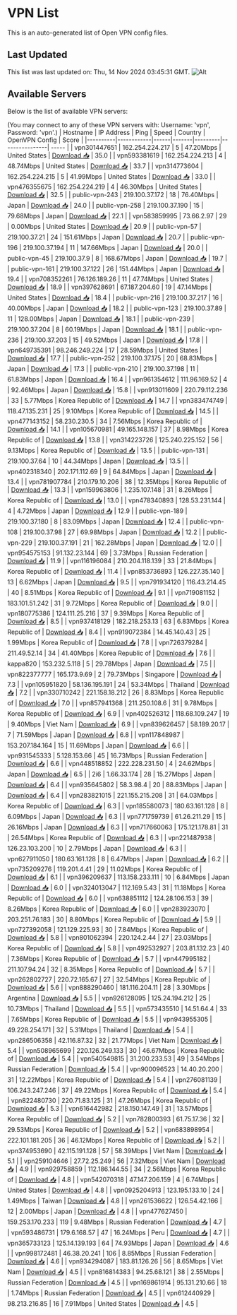 # VPN List

This is an auto-generated list of Open VPN config files.

## Last Updated

This list was last updated on: Thu, 14 Nov 2024 03:45:31 GMT.
![Alt](https://repobeats.axiom.co/api/embed/186b98318ef1479477931607c1ad7d823f12451f.svg "Repobeats analytics image")

## Available Servers

Below is the list of available VPN servers:

(You may connect to any of these VPN servers with: Username: 'vpn', Password: 'vpn'.)
| Hostname | IP Address | Ping | Speed | Country | OpenVPN Config | Score |
|----------|------------|------|-------|---------|----------------| ----- |
| vpn301447651 | 162.254.224.217 | 5 | 47.20Mbps | United States | [Download 📥](./configs/server_0_US.ovpn) | 35.0 |
| vpn593381619 | 162.254.224.213 | 4 | 48.74Mbps | United States | [Download 📥](./configs/server_1_US.ovpn) | 33.7 |
| vpn314773604 | 162.254.224.215 | 5 | 41.99Mbps | United States | [Download 📥](./configs/server_2_US.ovpn) | 33.0 |
| vpn476355675 | 162.254.224.219 | 4 | 46.30Mbps | United States | [Download 📥](./configs/server_3_US.ovpn) | 32.5 |
| public-vpn-243 | 219.100.37.172 | 18 | 76.40Mbps | Japan | [Download 📥](./configs/server_4_JP.ovpn) | 24.0 |
| public-vpn-258 | 219.100.37.190 | 15 | 79.68Mbps | Japan | [Download 📥](./configs/server_5_JP.ovpn) | 22.1 |
| vpn583859995 | 73.66.2.97 | 29 | 0.00Mbps | United States | [Download 📥](./configs/server_6_US.ovpn) | 20.9 |
| public-vpn-57 | 219.100.37.21 | 24 | 151.61Mbps | Japan | [Download 📥](./configs/server_7_JP.ovpn) | 20.7 |
| public-vpn-196 | 219.100.37.194 | 11 | 147.66Mbps | Japan | [Download 📥](./configs/server_8_JP.ovpn) | 20.0 |
| public-vpn-45 | 219.100.37.9 | 8 | 168.67Mbps | Japan | [Download 📥](./configs/server_9_JP.ovpn) | 19.7 |
| public-vpn-161 | 219.100.37.122 | 26 | 151.44Mbps | Japan | [Download 📥](./configs/server_10_JP.ovpn) | 19.4 |
| vpn708352261 | 76.126.189.26 | 11 | 47.74Mbps | United States | [Download 📥](./configs/server_11_US.ovpn) | 18.9 |
| vpn397628691 | 67.187.204.60 | 19 | 47.14Mbps | United States | [Download 📥](./configs/server_12_US.ovpn) | 18.4 |
| public-vpn-216 | 219.100.37.217 | 16 | 40.00Mbps | Japan | [Download 📥](./configs/server_13_JP.ovpn) | 18.2 |
| public-vpn-123 | 219.100.37.89 | 11 | 128.00Mbps | Japan | [Download 📥](./configs/server_14_JP.ovpn) | 18.1 |
| public-vpn-239 | 219.100.37.204 | 8 | 60.19Mbps | Japan | [Download 📥](./configs/server_15_JP.ovpn) | 18.1 |
| public-vpn-236 | 219.100.37.203 | 15 | 49.52Mbps | Japan | [Download 📥](./configs/server_16_JP.ovpn) | 17.8 |
| vpn649735391 | 98.246.249.224 | 17 | 28.59Mbps | United States | [Download 📥](./configs/server_17_US.ovpn) | 17.7 |
| public-vpn-252 | 219.100.37.175 | 20 | 68.83Mbps | Japan | [Download 📥](./configs/server_18_JP.ovpn) | 17.3 |
| public-vpn-210 | 219.100.37.198 | 11 | 61.83Mbps | Japan | [Download 📥](./configs/server_19_JP.ovpn) | 16.4 |
| vpn961354612 | 111.96.169.52 | 4 | 92.46Mbps | Japan | [Download 📥](./configs/server_20_JP.ovpn) | 15.8 |
| vpn913011609 | 220.79.112.236 | 33 | 5.77Mbps | Korea Republic of | [Download 📥](./configs/server_21_KR.ovpn) | 14.7 |
| vpn383474749 | 118.47.135.231 | 25 | 9.10Mbps | Korea Republic of | [Download 📥](./configs/server_22_KR.ovpn) | 14.5 |
| vpn477143152 | 58.230.230.5 | 34 | 7.56Mbps | Korea Republic of | [Download 📥](./configs/server_23_KR.ovpn) | 14.1 |
| vpn105670981 | 49.165.148.157 | 37 | 8.98Mbps | Korea Republic of | [Download 📥](./configs/server_24_KR.ovpn) | 13.8 |
| vpn314223726 | 125.240.225.152 | 56 | 9.13Mbps | Korea Republic of | [Download 📥](./configs/server_25_KR.ovpn) | 13.5 |
| public-vpn-131 | 219.100.37.64 | 10 | 44.34Mbps | Japan | [Download 📥](./configs/server_26_JP.ovpn) | 13.5 |
| vpn402318340 | 202.171.112.69 | 9 | 64.84Mbps | Japan | [Download 📥](./configs/server_27_JP.ovpn) | 13.4 |
| vpn781907784 | 210.179.10.206 | 38 | 12.35Mbps | Korea Republic of | [Download 📥](./configs/server_28_KR.ovpn) | 13.3 |
| vpn159963806 | 1.235.107.148 | 31 | 8.26Mbps | Korea Republic of | [Download 📥](./configs/server_29_KR.ovpn) | 13.0 |
| vpn478340893 | 128.53.231.144 | 4 | 4.72Mbps | Japan | [Download 📥](./configs/server_30_JP.ovpn) | 12.9 |
| public-vpn-189 | 219.100.37.180 | 8 | 83.09Mbps | Japan | [Download 📥](./configs/server_31_JP.ovpn) | 12.4 |
| public-vpn-108 | 219.100.37.98 | 27 | 69.98Mbps | Japan | [Download 📥](./configs/server_32_JP.ovpn) | 12.2 |
| public-vpn-229 | 219.100.37.191 | 21 | 162.28Mbps | Japan | [Download 📥](./configs/server_33_JP.ovpn) | 12.0 |
| vpn954575153 | 91.132.23.144 | 69 | 3.73Mbps | Russian Federation | [Download 📥](./configs/server_34_RU.ovpn) | 11.9 |
| vpn116196084 | 210.204.118.139 | 33 | 21.84Mbps | Korea Republic of | [Download 📥](./configs/server_35_KR.ovpn) | 11.4 |
| vpn853736893 | 126.227.35.140 | 13 | 6.62Mbps | Japan | [Download 📥](./configs/server_36_JP.ovpn) | 9.5 |
| vpn791934120 | 116.43.214.45 | 40 | 8.51Mbps | Korea Republic of | [Download 📥](./configs/server_37_KR.ovpn) | 9.1 |
| vpn719081152 | 183.101.51.242 | 31 | 9.72Mbps | Korea Republic of | [Download 📥](./configs/server_38_KR.ovpn) | 9.0 |
| vpn180775386 | 124.111.25.216 | 37 | 9.39Mbps | Korea Republic of | [Download 📥](./configs/server_39_KR.ovpn) | 8.5 |
| vpn937418129 | 182.218.253.13 | 63 | 6.83Mbps | Korea Republic of | [Download 📥](./configs/server_40_KR.ovpn) | 8.4 |
| vpn919072384 | 14.45.140.43 | 25 | 1.99Mbps | Korea Republic of | [Download 📥](./configs/server_41_KR.ovpn) | 7.8 |
| vpn726379284 | 211.49.52.14 | 34 | 41.40Mbps | Korea Republic of | [Download 📥](./configs/server_42_KR.ovpn) | 7.6 |
| kappa820 | 153.232.5.118 | 5 | 29.78Mbps | Japan | [Download 📥](./configs/server_43_JP.ovpn) | 7.5 |
| vpn822377777 | 165.173.9.69 | 2 | 79.73Mbps | Singapore | [Download 📥](./configs/server_44_SG.ovpn) | 7.3 |
| vpn105951820 | 58.136.195.191 | 24 | 53.34Mbps | Thailand | [Download 📥](./configs/server_45_TH.ovpn) | 7.2 |
| vpn330710242 | 221.158.18.212 | 26 | 8.83Mbps | Korea Republic of | [Download 📥](./configs/server_46_KR.ovpn) | 7.0 |
| vpn857941368 | 211.250.108.6 | 31 | 9.78Mbps | Korea Republic of | [Download 📥](./configs/server_47_KR.ovpn) | 6.9 |
| vpn402526312 | 118.68.109.247 | 19 | 9.40Mbps | Viet Nam | [Download 📥](./configs/server_48_VN.ovpn) | 6.9 |
| vpn839626457 | 58.189.20.17 | 7 | 71.59Mbps | Japan | [Download 📥](./configs/server_49_JP.ovpn) | 6.8 |
| vpn117848987 | 153.207.184.164 | 15 | 11.69Mbps | Japan | [Download 📥](./configs/server_50_JP.ovpn) | 6.6 |
| vpn931545333 | 5.128.153.66 | 45 | 16.73Mbps | Russian Federation | [Download 📥](./configs/server_51_RU.ovpn) | 6.6 |
| vpn448518852 | 222.228.231.50 | 4 | 24.62Mbps | Japan | [Download 📥](./configs/server_52_JP.ovpn) | 6.5 |
| 2i6 | 1.66.33.174 | 28 | 15.27Mbps | Japan | [Download 📥](./configs/server_53_JP.ovpn) | 6.4 |
| vpn935645802 | 58.3.98.4 | 20 | 88.83Mbps | Japan | [Download 📥](./configs/server_54_JP.ovpn) | 6.4 |
| vpn283821015 | 221.155.215.208 | 31 | 64.03Mbps | Korea Republic of | [Download 📥](./configs/server_55_KR.ovpn) | 6.3 |
| vpn185580073 | 180.63.161.128 | 8 | 6.09Mbps | Japan | [Download 📥](./configs/server_56_JP.ovpn) | 6.3 |
| vpn771759739 | 61.26.211.29 | 15 | 26.16Mbps | Japan | [Download 📥](./configs/server_57_JP.ovpn) | 6.3 |
| vpn717660063 | 175.121.178.81 | 31 | 26.54Mbps | Korea Republic of | [Download 📥](./configs/server_58_KR.ovpn) | 6.3 |
| vpn221487938 | 126.23.103.200 | 10 | 2.79Mbps | Japan | [Download 📥](./configs/server_59_JP.ovpn) | 6.3 |
| vpn627911050 | 180.63.161.128 | 8 | 6.47Mbps | Japan | [Download 📥](./configs/server_60_JP.ovpn) | 6.2 |
| vpn735209276 | 119.201.4.41 | 29 | 11.02Mbps | Korea Republic of | [Download 📥](./configs/server_61_KR.ovpn) | 6.1 |
| vpn396209637 | 113.158.233.111 | 10 | 6.84Mbps | Japan | [Download 📥](./configs/server_62_JP.ovpn) | 6.0 |
| vpn324013047 | 112.169.5.43 | 31 | 11.18Mbps | Korea Republic of | [Download 📥](./configs/server_63_KR.ovpn) | 6.0 |
| vpn638851112 | 124.28.106.153 | 39 | 8.26Mbps | Korea Republic of | [Download 📥](./configs/server_64_KR.ovpn) | 6.0 |
| vpn283923070 | 203.251.76.183 | 30 | 8.80Mbps | Korea Republic of | [Download 📥](./configs/server_65_KR.ovpn) | 5.9 |
| vpn727392058 | 121.129.225.93 | 30 | 7.84Mbps | Korea Republic of | [Download 📥](./configs/server_66_KR.ovpn) | 5.8 |
| vpn801062394 | 220.124.2.44 | 27 | 23.03Mbps | Korea Republic of | [Download 📥](./configs/server_67_KR.ovpn) | 5.8 |
| vpn492532927 | 203.81.132.23 | 40 | 7.36Mbps | Korea Republic of | [Download 📥](./configs/server_68_KR.ovpn) | 5.7 |
| vpn447995182 | 211.107.94.24 | 32 | 8.35Mbps | Korea Republic of | [Download 📥](./configs/server_69_KR.ovpn) | 5.7 |
| vpn262802727 | 220.72.165.67 | 27 | 32.54Mbps | Korea Republic of | [Download 📥](./configs/server_70_KR.ovpn) | 5.6 |
| vpn888290460 | 181.116.204.11 | 28 | 3.30Mbps | Argentina | [Download 📥](./configs/server_71_AR.ovpn) | 5.5 |
| vpn926128095 | 125.24.194.212 | 25 | 10.73Mbps | Thailand | [Download 📥](./configs/server_72_TH.ovpn) | 5.5 |
| vpn573435510 | 14.51.64.4 | 33 | 7.65Mbps | Korea Republic of | [Download 📥](./configs/server_73_KR.ovpn) | 5.5 |
| vpn943955305 | 49.228.254.171 | 32 | 5.31Mbps | Thailand | [Download 📥](./configs/server_74_TH.ovpn) | 5.4 |
| vpn286506358 | 42.116.87.32 | 32 | 21.77Mbps | Viet Nam | [Download 📥](./configs/server_75_VN.ovpn) | 5.4 |
| vpn508965699 | 220.126.249.133 | 30 | 46.67Mbps | Korea Republic of | [Download 📥](./configs/server_76_KR.ovpn) | 5.4 |
| vpn540549815 | 31.200.233.53 | 49 | 3.54Mbps | Russian Federation | [Download 📥](./configs/server_77_RU.ovpn) | 5.4 |
| vpn900096523 | 14.40.20.200 | 31 | 12.22Mbps | Korea Republic of | [Download 📥](./configs/server_78_KR.ovpn) | 5.4 |
| vpn276081139 | 106.243.247.246 | 37 | 49.22Mbps | Korea Republic of | [Download 📥](./configs/server_79_KR.ovpn) | 5.4 |
| vpn822480730 | 220.71.83.125 | 31 | 47.26Mbps | Korea Republic of | [Download 📥](./configs/server_80_KR.ovpn) | 5.3 |
| vpn616442982 | 218.150.147.49 | 31 | 13.57Mbps | Korea Republic of | [Download 📥](./configs/server_81_KR.ovpn) | 5.2 |
| vpn782800393 | 61.75.17.36 | 32 | 29.53Mbps | Korea Republic of | [Download 📥](./configs/server_82_KR.ovpn) | 5.2 |
| vpn683898954 | 222.101.181.205 | 36 | 46.12Mbps | Korea Republic of | [Download 📥](./configs/server_83_KR.ovpn) | 5.2 |
| vpn374953690 | 42.115.191.128 | 57 | 58.39Mbps | Viet Nam | [Download 📥](./configs/server_84_VN.ovpn) | 5.1 |
| vpn259104646 | 27.72.25.249 | 56 | 7.32Mbps | Viet Nam | [Download 📥](./configs/server_85_VN.ovpn) | 4.9 |
| vpn929758859 | 112.186.144.55 | 34 | 2.56Mbps | Korea Republic of | [Download 📥](./configs/server_86_KR.ovpn) | 4.8 |
| vpn542070318 | 47.147.206.159 | 4 | 6.74Mbps | United States | [Download 📥](./configs/server_87_US.ovpn) | 4.8 |
| vpn0925204913 | 123.195.133.10 | 24 | 1.49Mbps | Taiwan | [Download 📥](./configs/server_88_TW.ovpn) | 4.8 |
| vpn261536622 | 126.54.42.166 | 12 | 2.00Mbps | Japan | [Download 📥](./configs/server_89_JP.ovpn) | 4.8 |
| vpn477627450 | 159.253.170.233 | 119 | 9.48Mbps | Russian Federation | [Download 📥](./configs/server_90_RU.ovpn) | 4.7 |
| vpn593486731 | 179.6.168.57 | 47 | 16.24Mbps | Peru | [Download 📥](./configs/server_91_PE.ovpn) | 4.7 |
| vpn365733123 | 125.14.139.193 | 64 | 74.93Mbps | Japan | [Download 📥](./configs/server_92_JP.ovpn) | 4.6 |
| vpn998172481 | 46.38.20.241 | 106 | 8.85Mbps | Russian Federation | [Download 📥](./configs/server_93_RU.ovpn) | 4.6 |
| vpn934294087 | 183.81.126.26 | 56 | 8.65Mbps | Viet Nam | [Download 📥](./configs/server_94_VN.ovpn) | 4.5 |
| vpn816814383 | 94.25.68.121 | 38 | 2.55Mbps | Russian Federation | [Download 📥](./configs/server_95_RU.ovpn) | 4.5 |
| vpn169861914 | 95.131.210.66 | 18 | 1.74Mbps | Russian Federation | [Download 📥](./configs/server_96_RU.ovpn) | 4.5 |
| vpn612440929 | 98.213.216.85 | 16 | 7.91Mbps | United States | [Download 📥](./configs/server_97_US.ovpn) | 4.5 |
